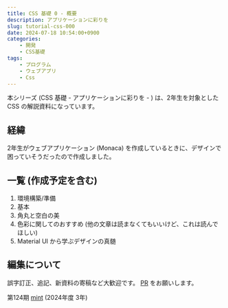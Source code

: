 ```yaml
---
title: CSS 基礎 0 - 概要
description: アプリケーションに彩りを
slug: tutorial-css-000
date: 2024-07-18 10:54:00+0900
categories:
    - 開発
    - CSS基礎
tags:
    - プログラム
    - ウェブアプリ
    - Css
---
```


本シリーズ (CSS 基礎 - アプリケーションに彩りを - ) は、2年生を対象とした CSS の解説資料になっています。

## 経緯
2年生がウェブアプリケーション (Monaca) を作成しているときに、デザインで困っていそうだったので作成しました。

## 一覧 (作成予定を含む)
1. 環境構築/準備
1. 基本
1. 角丸と空白の美
1. 色彩に関してのおすすめ (他の文章は読まなくてもいいけど、これは読んでほしい)
1. Material UI から学ぶデザインの真髄

## 編集について
誤字訂正、追記、新資料の寄稿など大歓迎です。
[PR](https://github.com/takasaki-physics/takasaki-physics.github.io/pulls) をお願いします。

第124期 [mint](https://github.com/mint73) (2024年度 3年)
